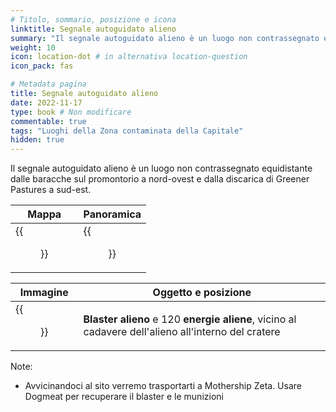 ```yaml
---
# Titolo, sommario, posizione e icona
linktitle: Segnale autoguidato alieno
summary: "Il segnale autoguidato alieno è un luogo non contrassegnato equidistante dalle baracche sul promontorio a nord-ovest e dalla discarica di Greener Pastures a sud-est. "
weight: 10
icon: location-dot # in alternativa location-question
icon_pack: fas

# Metadata pagina
title: Segnale autoguidato alieno
date: 2022-11-17
type: book # Non modificare
commentable: true
tags: "Luoghi della Zona contaminata della Capitale"
hidden: true
---
```




Il segnale autoguidato alieno è un luogo non contrassegnato equidistante dalle baracche sul promontorio a nord-ovest e dalla discarica di Greener Pastures a sud-est. 

| Mappa                                        | Panoramica                                |
| -------------------------------------------- | ----------------------------------------- |
| {{<figure src="Alien_Crash_Site_loc.webp">}} | {{<figure src="Recon_Craft_Theta.webp">}} |

| Immagine                                       | Oggetto e posizione                                                                                 |
| ---------------------------------------------- | --------------------------------------------------------------------------------------------------- |
| {{<figure src="Alien_Blaster_location.webp">}} | **Blaster alieno** e 120 **energie aliene**, vicino al cadavere dell'alieno all'interno del cratere |



Note:
- Avvicinandoci al sito verremo trasportarti a Mothership Zeta. Usare Dogmeat per recuperare il blaster e le munizioni

